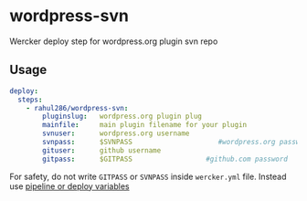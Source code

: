 # wordpress-svn

Wercker deploy step for wordpress.org plugin svn repo

## Usage

```yml
deploy:
  steps:
    - rahul286/wordpress-svn:
        pluginslug:   wordpress.org plugin plug
        mainfile:     main plugin filename for your plugin
        svnuser:      wordpress.org username
        svnpass:      $SVNPASS                     #wordpress.org password
        gituser:      github username
        gitpass:      $GITPASS                  #github.com password
```

For safety, do not write `GITPASS` or `SVNPASS` inside `wercker.yml` file. Instead use [pipeline or deploy variables](http://old-devcenter.wercker.com/articles/steps/variables.html)
